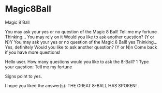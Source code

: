 # Magic8Ball
Magic 8 Ball

You may ask your yes or no question of the Magic 8 Ball!
Tell me my fortune
Thinking...
You may rely on it
Would you like to ask another question? (Y or N)Y
You may ask your yes or no question of the Magic 8 Ball!
yes
Thinking...
Yes, definitely
Would you like to ask another question? (Y or N)n
Come back if you have more questions!

Hello user. How many questions would you like to ask the 8-Ball? 1
Type your question: Tell me my fortune

Signs point to yes.


I hope you liked the answer(s). THE GREAT 8-BALL HAS SPOKEN!


